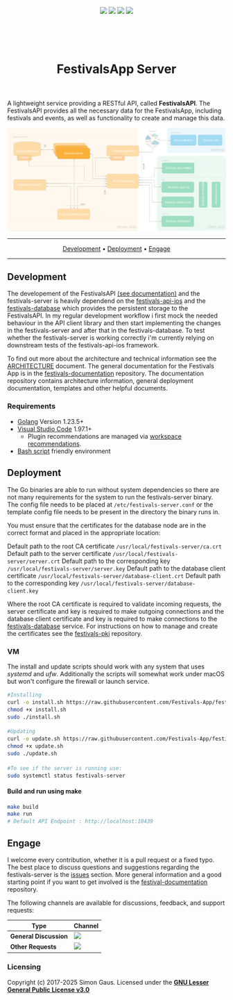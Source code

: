 <p align="center">
   <a href="https://github.com/festivals-app/festivals-server/commits/" title="Last Commit"><img src="https://img.shields.io/github/last-commit/festivals-app/festivals-server?style=flat"></a>
   <a href="https://github.com/festivals-app/festivals-server/issues" title="Open Issues"><img src="https://img.shields.io/github/issues/festivals-app/festivals-server?style=flat"></a>
   <a href="https://github.com/festivals-app/festivals-server" title="SLSA Level 2"><img src="https://img.shields.io/badge/SLSA-Level_2-blue"></a>
   <a href="./LICENSE" title="License"><img src="https://img.shields.io/github/license/festivals-app/festivals-server.svg"></a>
</p>

<h1 align="center">
  <br/><br/>
    FestivalsApp Server
  <br/><br/>
</h1>

A lightweight service providing a RESTful API, called **FestivalsAPI**. The FestivalsAPI provides all the necessary data for the FestivalsApp, including festivals and events, as well as functionality to create and manage this data.

![Figure 1: Architecture Overview Highlighted](https://github.com/Festivals-App/festivals-documentation/blob/main/images/architecture/export/architecture_overview_server.svg "Figure 1: Architecture Overview Highlighted")

<hr/>
<p align="center">
  <a href="#development">Development</a> •
  <a href="#deployment">Deployment</a> •
  <a href="#engage">Engage</a>
</p>
<hr/>

## Development

The developement of the FestivalsAPI [(see documentation)](./DOCUMENTATION.md) and the festivals-server is heavily dependend on the [festivals-api-ios](https://github.com/Festivals-App/festivals-api-ios) and the [festivals-database](https://github.com/Festivals-App/festivals-database) which provides the persistent storage to the FestivalsAPI. In my regular development workflow i first mock the needed behaviour in the API client library and then start implementing the changes in the festivals-server and after that in the festivals-database. To test whether the festivals-server is working correctly i'm currently relying on downstream tests of the festivals-api-ios framework.

To find out more about the architecture and technical information see the [ARCHITECTURE](./ARCHITECTURE.md) document. The general documentation for the Festivals App is in the [festivals-documentation](https://github.com/festivals-app/festivals-documentation) repository. The documentation repository contains architecture information, general deployment documentation, templates and other helpful documents.

### Requirements

- [Golang](https://go.dev/) Version 1.23.5+
- [Visual Studio Code](https://code.visualstudio.com/download) 1.97.1+
  - Plugin recommendations are managed via [workspace recommendations](https://code.visualstudio.com/docs/editor/extension-marketplace#_recommended-extensions).
- [Bash script](https://en.wikipedia.org/wiki/Bash_(Unix_shell)) friendly environment

## Deployment

The Go binaries are able to run without system dependencies so there are not many requirements for the system to run the festivals-server binary.
The config file needs to be placed at `/etc/festivals-server.conf` or the template config file needs to be present in the directory the binary runs in.

You must ensure that the certificates for the database node are in the correct format and placed in the appropriate location:

  Default path to the root CA certificate           `/usr/local/festivals-server/ca.crt`
  Default path to the server certificate            `/usr/local/festivals-server/server.crt`
  Default path to the corresponding key             `/usr/local/festivals-server/server.key`
  Default path to the database client certificate   `/usr/local/festivals-server/database-client.crt`
  Default path to the corresponding key             `/usr/local/festivals-server/database-client.key`

Where the root CA certificate is required to validate incoming requests, the server certificate and key is required to make outgoing connections
and the database client certificate and key is required to make connections to the [festivals-database](https://github.com/Festivals-App/festivals-database) service.
For instructions on how to manage and create the certificates see the [festivals-pki](https://github.com/Festivals-App/festivals-pki) repository.

### VM

The install and update scripts should work with any system that uses *systemd* and *ufw*.
Additionally the scripts will somewhat work under macOS but won't configure the firewall or launch service.

```bash
#Installing
curl -o install.sh https://raw.githubusercontent.com/Festivals-App/festivals-server/main/operation/install.sh
chmod +x install.sh
sudo ./install.sh

#Updating
curl -o update.sh https://raw.githubusercontent.com/Festivals-App/festivals-server/main/operation/update.sh
chmod +x update.sh
sudo ./update.sh

#To see if the server is running use:
sudo systemctl status festivals-server
```

#### Build and run using make

```bash
make build
make run
# Default API Endpoint : http://localhost:10439
```

## Engage

I welcome every contribution, whether it is a pull request or a fixed typo. The best place to discuss questions and suggestions regarding the festivals-server is the [issues](https://github.com/festivals-app/festivals-server/issues/) section. More general information and a good starting point if you want to get involved is the [festival-documentation](https://github.com/Festivals-App/festivals-documentation) repository.

The following channels are available for discussions, feedback, and support requests:

| Type                     | Channel                                                |
| ------------------------ | ------------------------------------------------------ |
| **General Discussion**   | <a href="https://github.com/festivals-app/festivals-documentation/issues/new/choose" title="General Discussion"><img src="https://img.shields.io/github/issues/festivals-app/festivals-documentation/question.svg?style=flat-square"></a> </a>   |
| **Other Requests**    | <a href="mailto:simon.cay.gaus@gmail.com" title="Email me"><img src="https://img.shields.io/badge/email-Simon-green?logo=mail.ru&style=flat-square&logoColor=white"></a>   |

### Licensing

Copyright (c) 2017-2025 Simon Gaus. Licensed under the [**GNU Lesser General Public License v3.0**](./LICENSE)
